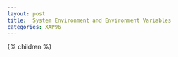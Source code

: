 ```yaml
---
layout: post
title:  System Environment and Environment Variables
categories: XAP96
---
```


{% children %}

